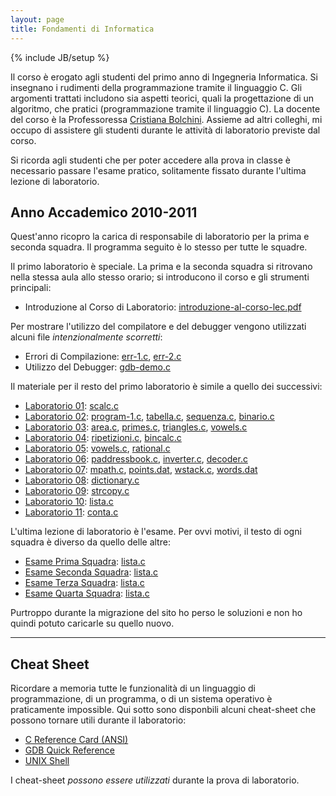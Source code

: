 ```yaml
---
layout: page
title: Fondamenti di Informatica
---
```

{% include JB/setup %}

Il corso è erogato agli studenti del primo anno di Ingegneria Informatica.
Si insegnano i rudimenti della programmazione tramite il linguaggio C.
Gli argomenti trattati includono sia aspetti teorici, quali la progettazione di un algoritmo, che pratici (programmazione tramite il linguaggio C).
La docente del corso è la Professoressa [Cristiana Bolchini](mailto:bolchini@elet.polimi.it).
Assieme ad altri colleghi, mi occupo di assistere gli studenti durante le attività di laboratorio previste dal corso.

Si ricorda agli studenti che per poter accedere alla prova in classe è necessario passare l'esame pratico, solitamente fissato durante l'ultima lezione di laboratorio.

Anno Accademico 2010-2011
-------------------------
Quest'anno ricopro la carica di responsabile di laboratorio per la prima e seconda squadra.
Il programma seguito è lo stesso per tutte le squadre.

Il primo laboratorio è speciale.
La prima e la seconda squadra si ritrovano nella stessa aula allo stesso orario; si introducono il corso e gli strumenti principali:

* Introduzione al Corso di Laboratorio: [introduzione-al-corso-lec.pdf](/teaching/download/fi/2010-2011/lab-01/introduzione-al-corso-lec.pdf)

Per mostrare l'utilizzo del compilatore e del debugger vengono utilizzati alcuni file _intenzionalmente scorretti_:

* Errori di Compilazione: [err-1.c](/teaching/download/fi/2010-2011/lab-01/err-1.c),
                          [err-2.c](/teaching/download/fi/2010-2011/lab-01/err-2.c)
* Utilizzo del Debugger: [gdb-demo.c](/teaching/download/fi/2010-2011/lab-01/gdb-demo.c)

Il materiale per il resto del primo laboratorio è simile a quello dei successivi:

* [Laboratorio 01](/teaching/download/fi/2010-2011/lab-01/esercizi-per-il-primo-etc.pdf):
  [scalc.c](/teaching/download/fi/2010-2011/lab-01/scalc.c)
* [Laboratorio 02](/teaching/download/fi/2010-2011/lab-02/esercizi-per-il-secondo-etc.pdf):
  [program-1.c](/teaching/download/fi/2010-2011/lab-02/program-1.c),
  [tabella.c](/teaching/download/fi/2010-2011/lab-02/tabella.c),
  [sequenza.c](/teaching/download/fi/2010-2011/lab-02/sequenza.c),
  [binario.c](/teaching/download/fi/2010-2011/lab-02/binario.c)
* [Laboratorio 03](/teaching/download/fi/2010-2011/lab-03/esercizi-per-il-terzo-etc.pdf):
  [area.c](/teaching/download/fi/2010-2011/lab-03/area.c),
  [primes.c](/teaching/download/fi/2010-2011/lab-03/primes.c),
  [triangles.c](/teaching/download/fi/2010-2011/lab-03/triangles.c),
  [vowels.c](/teaching/download/fi/2010-2011/lab-03/vowels.c)
* [Laboratorio 04](/teaching/download/fi/2010-2011/lab-04/esercizi-per-il-quarto-etc.pdf):
  [ripetizioni.c](/teaching/download/fi/2010-2011/lab-04/ripetizioni.c),
  [bincalc.c](/teaching/download/fi/2010-2011/lab-04/bincalc.c)
* [Laboratorio 05](/teaching/download/fi/2010-2011/lab-05/esercizi-per-il-quinto-etc.pdf):
  [vowels.c](/teaching/download/fi/2010-2011/lab-05/vowels.c),
  [rational.c](/teaching/download/fi/2010-2011/lab-05/rational.c)
* [Laboratorio 06](/teaching/download/fi/2010-2011/lab-06/esercizi-per-il-sesto-etc.pdf):
  [paddressbook.c](/teaching/download/fi/2010-2011/lab-06/paddressbook.c),
  [inverter.c](/teaching/download/fi/2010-2011/lab-06/inverter.c),
  [decoder.c](/teaching/download/fi/2010-2011/lab-06/decoder.c)
* [Laboratorio 07](/teaching/download/fi/2010-2011/lab-07/esercizi-per-il-settimo-etc.pdf):
  [mpath.c](/teaching/download/fi/2010-2011/lab-07/mpath.c),
  [points.dat](/teaching/download/fi/2010-2011/lab-07/points.dat),
  [wstack.c](/teaching/download/fi/2010-2011/lab-07/wstack.c),
  [words.dat](/teaching/download/fi/2010-2011/lab-07/words.dat)
* [Laboratorio 08](/teaching/download/fi/2010-2011/lab-08/esercizi-per-l-ottavo-etc.pdf):
  [dictionary.c](/teaching/download/fi/2010-2011/lab-08/dictionary.c)
* [Laboratorio 09](/teaching/download/fi/2010-2011/lab-09/esercizi-per-il-nono-etc.pdf):
  [strcopy.c](/teaching/download/fi/2010-2011/lab-09/strcopy.c)
* [Laboratorio 10](/teaching/download/fi/2010-2011/lab-10/esercizi-per-il-decimo-etc.pdf):
  [lista.c](/teaching/download/fi/2010-2011/lab-10/lista.c)
* [Laboratorio 11](/teaching/download/fi/2010-2011/lab-11/esercizi-per-l-undicesimo-etc.pdf):
  [conta.c](/teaching/download/fi/2010-2011/lab-11/conta.c)

L'ultima lezione di laboratorio è l'esame.
Per ovvi motivi, il testo di ogni squadra è diverso da quello delle altre:

* [Esame Prima Squadra](/teaching/download/fi/2010-2011/lab-12/esame-prima-squadra.pdf):
  [lista.c](/teaching/download/fi/2010-2011/lab-12/lista.c)
* [Esame Seconda Squadra](/teaching/download/fi/2010-2011/lab-12/esame-seconda-squadra.pdf):
  [lista.c](/teaching/download/fi/2010-2011/lab-12/lista.c)
* [Esame Terza Squadra](/teaching/download/fi/2010-2011/lab-12/esame-terza-squadra.pdf):
  [lista.c](/teaching/download/fi/2010-2011/lab-12/lista.c)
* [Esame Quarta Squadra](/teaching/download/fi/2010-2011/lab-12/esame-quarta-squadra.pdf):
  [lista.c](/teaching/download/fi/2010-2011/lab-12/lista.c)

Purtroppo durante la migrazione del sito ho perso le soluzioni e non ho quindi potuto caricarle su quello nuovo.

---

Cheat Sheet
-----------
Ricordare a memoria tutte le funzionalità di un linguaggio di programmazione, di un programma, o di un sistema operativo è praticamente impossible.
Qui sotto sono disponbili alcuni cheat-sheet che possono tornare utili durante il laboratorio:

* [C Reference Card (ANSI)](/teaching/download/fi/c-reference-card-ansi.pdf)
* [GDB Quick Reference](/teaching/download/fi/gdb-quick-reference.pdf)
* [UNIX Shell](/teaching/download/fi/unix-shell.pdf)

I cheat-sheet _possono essere utilizzati_ durante la prova di laboratorio.
